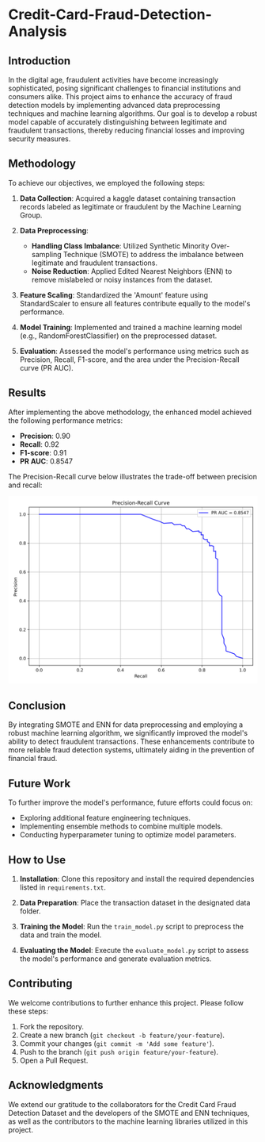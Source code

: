 # Credit-Card-Fraud-Detection-Analysis

## Introduction

In the digital age, fraudulent activities have become increasingly sophisticated, posing significant challenges to financial institutions and consumers alike. This project aims to enhance the accuracy of fraud detection models by implementing advanced data preprocessing techniques and machine learning algorithms. Our goal is to develop a robust model capable of accurately distinguishing between legitimate and fraudulent transactions, thereby reducing financial losses and improving security measures.

## Methodology

To achieve our objectives, we employed the following steps:

1. **Data Collection**: Acquired a kaggle dataset containing transaction records labeled as legitimate or fraudulent by the Machine Learning Group.

2. **Data Preprocessing**:
   - **Handling Class Imbalance**: Utilized Synthetic Minority Over-sampling Technique (SMOTE) to address the imbalance between legitimate and fraudulent transactions.
   - **Noise Reduction**: Applied Edited Nearest Neighbors (ENN) to remove mislabeled or noisy instances from the dataset.

3. **Feature Scaling**: Standardized the 'Amount' feature using StandardScaler to ensure all features contribute equally to the model's performance.

4. **Model Training**: Implemented and trained a machine learning model (e.g., RandomForestClassifier) on the preprocessed dataset.

5. **Evaluation**: Assessed the model's performance using metrics such as Precision, Recall, F1-score, and the area under the Precision-Recall curve (PR AUC).

## Results

After implementing the above methodology, the enhanced model achieved the following performance metrics:

- **Precision**: 0.90
- **Recall**: 0.92
- **F1-score**: 0.91
- **PR AUC**: 0.8547

The Precision-Recall curve below illustrates the trade-off between precision and recall:

![Precision-Recall Curve](resources/images/precision_recall_curve.png)

## Conclusion

By integrating SMOTE and ENN for data preprocessing and employing a robust machine learning algorithm, we significantly improved the model's ability to detect fraudulent transactions. These enhancements contribute to more reliable fraud detection systems, ultimately aiding in the prevention of financial fraud.

## Future Work

To further improve the model's performance, future efforts could focus on:

- Exploring additional feature engineering techniques.
- Implementing ensemble methods to combine multiple models.
- Conducting hyperparameter tuning to optimize model parameters.

## How to Use

1. **Installation**: Clone this repository and install the required dependencies listed in `requirements.txt`.

2. **Data Preparation**: Place the transaction dataset in the designated data folder.

3. **Training the Model**: Run the `train_model.py` script to preprocess the data and train the model.

4. **Evaluating the Model**: Execute the `evaluate_model.py` script to assess the model's performance and generate evaluation metrics.

## Contributing

We welcome contributions to further enhance this project. Please follow these steps:

1. Fork the repository.
2. Create a new branch (`git checkout -b feature/your-feature`).
3. Commit your changes (`git commit -m 'Add some feature'`).
4. Push to the branch (`git push origin feature/your-feature`).
5. Open a Pull Request.

## Acknowledgments

We extend our gratitude to the collaborators for the Credit Card Fraud Detection Dataset and the developers of the SMOTE and ENN techniques, as well as the contributors to the machine learning libraries utilized in this project.

